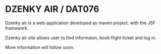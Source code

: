 DZENKY AIR / DAT076
=========
Dzenky air is a web application developed as maven project, with the JSF framework. 

Dzenky air site allows user to find informaion, book flight ticket and log in.

More information will follow soon.
